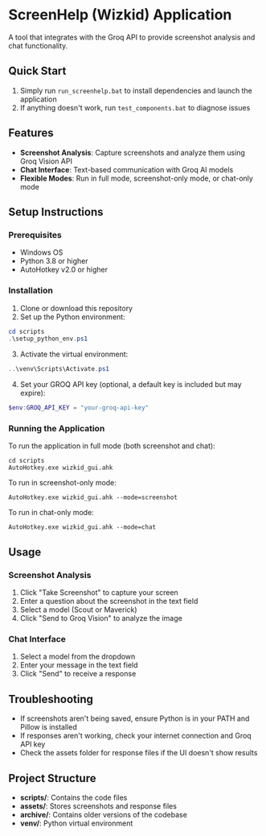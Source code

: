 # ScreenHelp (Wizkid) Application

A tool that integrates with the Groq API to provide screenshot analysis and chat functionality.

## Quick Start

1. Simply run `run_screenhelp.bat` to install dependencies and launch the application
2. If anything doesn't work, run `test_components.bat` to diagnose issues

## Features

- **Screenshot Analysis**: Capture screenshots and analyze them using Groq Vision API
- **Chat Interface**: Text-based communication with Groq AI models
- **Flexible Modes**: Run in full mode, screenshot-only mode, or chat-only mode

## Setup Instructions

### Prerequisites

- Windows OS
- Python 3.8 or higher
- AutoHotkey v2.0 or higher

### Installation

1. Clone or download this repository
2. Set up the Python environment:

```powershell
cd scripts
.\setup_python_env.ps1
```

3. Activate the virtual environment:

```powershell
..\venv\Scripts\Activate.ps1
```

4. Set your GROQ API key (optional, a default key is included but may expire):

```powershell
$env:GROQ_API_KEY = "your-groq-api-key"
```

### Running the Application

To run the application in full mode (both screenshot and chat):

```
cd scripts
AutoHotkey.exe wizkid_gui.ahk
```

To run in screenshot-only mode:

```
AutoHotkey.exe wizkid_gui.ahk --mode=screenshot
```

To run in chat-only mode:

```
AutoHotkey.exe wizkid_gui.ahk --mode=chat
```

## Usage

### Screenshot Analysis

1. Click "Take Screenshot" to capture your screen
2. Enter a question about the screenshot in the text field
3. Select a model (Scout or Maverick)
4. Click "Send to Groq Vision" to analyze the image

### Chat Interface

1. Select a model from the dropdown
2. Enter your message in the text field
3. Click "Send" to receive a response

## Troubleshooting

- If screenshots aren't being saved, ensure Python is in your PATH and Pillow is installed
- If responses aren't working, check your internet connection and Groq API key
- Check the assets folder for response files if the UI doesn't show results

## Project Structure

- **scripts/**: Contains the code files
- **assets/**: Stores screenshots and response files
- **archive/**: Contains older versions of the codebase
- **venv/**: Python virtual environment
